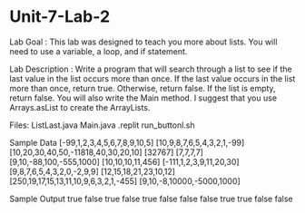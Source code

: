 # Unit-7-Lab-2
Lab Goal :   This lab was designed to teach you more about lists.  You will need to use a variable, a loop, and if statement.

Lab Description :   Write a program that will search through a list to see if the last value in the list occurs more than once.  If the last value occurs in the list more than once, return true.  Otherwise, return false.  If the list is empty, return false.  You will also write the Main method.  I suggest that you use Arrays.asList to create the ArrayLists.

Files:  ListLast.java
        Main.java
        .replit
        run_buttonl.sh



Sample Data
[-99,1,2,3,4,5,6,7,8,9,10,5]
[10,9,8,7,6,5,4,3,2,1,-99]
[10,20,30,40,50,-11818,40,30,20,10]
[32767]
[7,7,7,7]
[9,10,-88,100,-555,1000]
[10,10,10,11,456]
[-111,1,2,3,9,11,20,30]
[9,8,7,6,5,4,3,2,0,-2,9,9]
[12,15,18,21,23,10,12]
[250,19,17,15,13,11,10,9,6,3,2,1,-455]
[9,10,-8,10000,-5000,1000]

	
	
Sample Output
true
false
true
false
true
false
false
false
true
true
false
false
